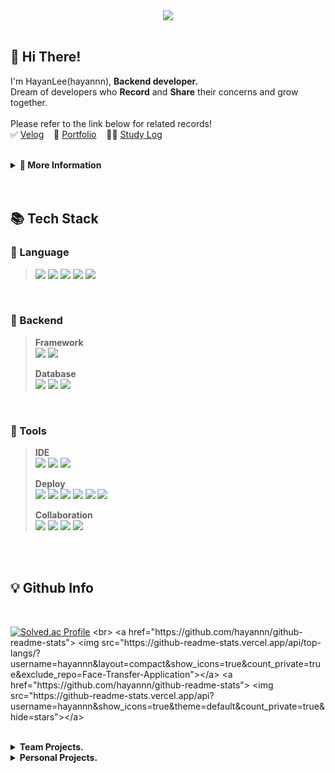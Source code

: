 <div align="center">
  
<img src="https://github.com/hayannn/hayannn/blob/output/github-contribution-grid-snake.svg"/>

</div>

<br>

<h2> 🥳 Hi There! </h2>

I'm HayanLee(hayannn), **Backend developer.** <br>
Dream of developers who **Record** and **Share** their concerns and grow together. <br><br>
Please refer to the link below for related records! <br>
✅ [Velog](https://velog.io/@dlgkdis801) &nbsp;&nbsp; 🧩 [Portfolio](https://hayanlee.notion.site/400cad5c29f440b592064c651b115ac4?pvs=4) &nbsp;&nbsp; 👩‍💻 [Study Log](https://www.instagram.com/dev_kkongha?igsh=MWxzZnI5M24xOWMzdw==)

<br>

<details>
<summary><strong>💭 More Information</strong></summary>

### 🏆 Award.
> 2022.07  &nbsp; 제3회 오아시스해커톤 **최우수상**
> - Frontend | 전남대학교 소프트웨어중심대학사업단
>
> <br>
>
> 2021.11  &nbsp; 전주대학교 소프트웨어 부트캠프 **장려상**
> - Full Stack | 전주대학교

<br>

### ✨ Career.
> 2024.02 - 2024.02   &nbsp; **자기계발 챌린지 빡공단 43기**
> - Full Stack | (주)베어유
>
> <br>
>
> 2023.11 - 2023.12   &nbsp; **휴맥스 드림버스 컴퍼니 인턴십**
> - SW개발팀 16조 Backend | 고용노동부 미래내일 일경험 지원사업, 참여기업: (주)휴맥스모빌리티
>
> <br>
>
> 2023.10 - 2023.11 &nbsp; **우아한테크코스 6기 프리코스**
> - Backend | - (주)우아한형제들
>
> <br>
>  
> 2022.11 - 2023.02 &nbsp; **Smilegate 윈터데브캠프 2기**
> -  Backend | (주)스마일게이트 홀딩스
>
> <br>
> 
> 2021.01 - 2021.07 &nbsp; **Coding World News 에디터 2기**
> - 기자 | (주)코인리더스

<br>

### 🎓 Education
> 2020.03 ~ 2024.02 전주대학교 컴퓨터공학과 **과수석** 졸업

<br>

### 📑 Certificate
> 리눅스 마스터 2급
> 
> 컴퓨터활용능력 2급
> 
> ITQ OA Master
</details>
<br>
<br>
  
<h2> 📚 Tech Stack </h2>

### 📂 Language
> <img src="https://img.shields.io/badge/JAVA-007396?style=for-the-badge&logo=Java&logoColor=white"> <img src="https://img.shields.io/badge/PHP-777BB4?style=for-the-badge&logo=php&logoColor=white"/> <img src="https://img.shields.io/badge/JavaScript-F7DF1E?style=for-the-badge&logo=JavaScript&logoColor=white"> <img src="https://img.shields.io/badge/HTML5-E34F26?style=for-the-badge&logo=HTML5&logoColor=white"> <img src="https://img.shields.io/badge/CSS3-1572B6?style=for-the-badge&logo=CSS3&logoColor=white"> <br>
<br>

### 📂 Backend
> **Framework** <br>
> <img src="https://img.shields.io/badge/SpringBoot-6DB33F?style=for-the-badge&logo=SpringBoot&logoColor=white"> <img src="https://img.shields.io/badge/Spring Data JPA-6DB33F?style=for-the-badge&logo=Spring Data JPA&logoColor=white">
>
> **Database** <br>
<img src="https://img.shields.io/badge/MySQL-4479A1?style=for-the-badge&logo=MySQL&logoColor=white"> <img src="https://img.shields.io/badge/MariaDB-003545?style=for-the-badge&logo=mariaDB&logoColor=white"/> <img src="https://img.shields.io/badge/Redis-red?style=for-the-badge&logo=Redis&logoColor=white"/>
>

<br>

### 📂 Tools
> **IDE** <br>
> <img src="https://img.shields.io/badge/IntelliJ IDEA-000000?style=for-the-badge&logo=IntelliJ IDEA&logoColor=white"> <img src="https://img.shields.io/badge/VSCode-007ACC?style=for-the-badge&logo=VisualStudioCode&logoColor=white"> <img src="https://img.shields.io/badge/Android Studio-3DDC84?style=for-the-badge&logo=Android Studio&logoColor=white"/> 
>
> **Deploy** <br>
> <img src="https://img.shields.io/badge/git-F05032?style=for-the-badge&logo=git&logoColor=white"> <img src="https://img.shields.io/badge/github-181717?style=for-the-badge&logo=github&logoColor=white"> <img src="https://img.shields.io/badge/githubactions-2088FF?style=for-the-badge&logo=githubactions&logoColor=white"> <img src="https://img.shields.io/badge/docker-2496ED?style=for-the-badge&logo=docker&logoColor=white"> <img src="https://img.shields.io/badge/awsec2-FF9900?style=for-the-badge&logo=amazonec2&logoColor=white"> <img src="https://img.shields.io/badge/awsrds-527FFF?style=for-the-badge&logo=amazonrds&logoColor=white">
>
> **Collaboration** <br>
> <img src="https://img.shields.io/badge/Slack-4A154B?style=for-the-badge&logo=Slack&logoColor=white"> <img src="https://img.shields.io/badge/Notion-000000?style=for-the-badge&logo=Notion&logoColor=white"> <img src="https://img.shields.io/badge/Jira-0052CC?style=for-the-badge&logo=Jira&logoColor=white"> <img src="https://img.shields.io/badge/Figma-F24E1E?style=for-the-badge&logo=Figma&logoColor=white">
<br>
<br>

<h2>💡 Github Info </h2>

<br>

[![Solved.ac Profile](http://mazassumnida.wtf/api/mini/generate_badge?boj=dlkgdis801)]([https://solved.ac/dlkgdis801](https://solved.ac/profile/dlkgdis801)) <br>
<a href="https://github.com/hayannn/github-readme-stats"> <img src="https://github-readme-stats.vercel.app/api/top-langs/?username=hayannn&layout=compact&show_icons=true&count_private=true&exclude_repo=Face-Transfer-Application"></a>
<a href="https://github.com/hayannn/github-readme-stats"> <img src="https://github-readme-stats.vercel.app/api?username=hayannn&show_icons=true&theme=default&count_private=true&hide=stars"></a>

<br>

<details>
<summary><strong>Team Projects.</strong></summary>
  
[![Readme Card](https://github-readme-stats.vercel.app/api/pin/?username=humax-sw-team16&repo=Parking_Server&show_owner=true)](https://github.com/humax-sw-team16/Parking_Server)
[![Readme Card](https://github-readme-stats.vercel.app/api/pin/?username=sgdevcamp2022&repo=allin&show_owner=true)](https://github.com/sgdevcamp2022/allin)
[![Readme Card](https://github-readme-stats.vercel.app/api/pin/?username=hayannn&repo=JJ_Club_backend&show_owner=true)](https://github.com/hayannn/JJ_Club_backend)
[![Readme Card](https://github-readme-stats.vercel.app/api/pin/?username=hayannn&repo=JJ_Club_backend_chat&show_owner=true)](https://github.com/hayannn/JJ_Club_backend_chat)
[![Readme Card](https://github-readme-stats.vercel.app/api/pin/?username=2022-oasis-hackathon&repo=How-about-Yeosu-&show_owner=true)](https://github.com/2022-oasis-hackathon/How-about-Yeosu-)

</details>

<details>
<summary><strong>Personal Projects.</strong></summary>
  
[![Readme Card](https://github-readme-stats.vercel.app/api/pin/?username=hayannn&repo=java-baseball-6&show_owner=true)](https://github.com/hayannn/java-baseball-6)
[![Readme Card](https://github-readme-stats.vercel.app/api/pin/?username=hayannn&repo=java-racingcar-6&show_owner=true)](https://github.com/hayannn/java-racingcar-6)
[![Readme Card](https://github-readme-stats.vercel.app/api/pin/?username=hayannn&repo=java-lotto-6&show_owner=true)](https://github.com/hayannn/java-lotto-6)
[![Readme Card](https://github-readme-stats.vercel.app/api/pin/?username=hayannn&repo=java-christmas-6-hayannn&show_owner=true)](https://github.com/hayannn/java-christmas-6-hayannn)
[![Readme Card](https://github-readme-stats.vercel.app/api/pin/?username=hayannn&repo=Min_MedicalBlind_Spots_Bigdata&show_owner=true)](https://github.com/hayannn/Min_MedicalBlind_Spots_Bigdata)
</details>
